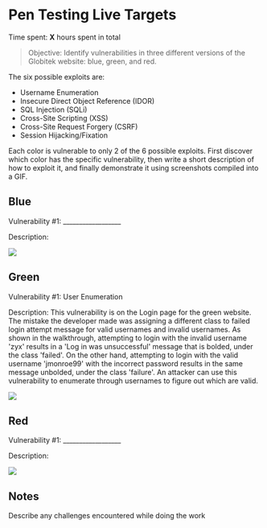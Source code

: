 # Pen Testing Live Targets

Time spent: **X** hours spent in total

> Objective: Identify vulnerabilities in three different versions of the Globitek website: blue, green, and red.

The six possible exploits are:

* Username Enumeration
* Insecure Direct Object Reference (IDOR)
* SQL Injection (SQLi)
* Cross-Site Scripting (XSS)
* Cross-Site Request Forgery (CSRF)
* Session Hijacking/Fixation

Each color is vulnerable to only 2 of the 6 possible exploits. First discover which color has the specific vulnerability, then write a short description of how to exploit it, and finally demonstrate it using screenshots compiled into a GIF.

## Blue

Vulnerability #1: __________________

Description:

<img src="blue-vuln1.gif">


## Green

Vulnerability #1: User Enumeration 

Description: This vulnerability is on the Login page for the green website. The mistake the developer made was assigning a different class to failed login attempt message for valid usernames and invalid usernames. As shown in the walkthrough, attempting to login with the invalid username 'zyx' results in a 'Log in was unsuccessful' message that is bolded, under the class 'failed'. On the other hand, attempting to login with the valid username 'jmonroe99' with the incorrect password results in the same message unbolded, under the class 'failure'. An attacker can use this vulnerability to enumerate through usernames to figure out which are valid. 

<img src="User Enumeration">


## Red

Vulnerability #1: __________________

Description:

<img src="red-vuln1.gif">


## Notes

Describe any challenges encountered while doing the work
